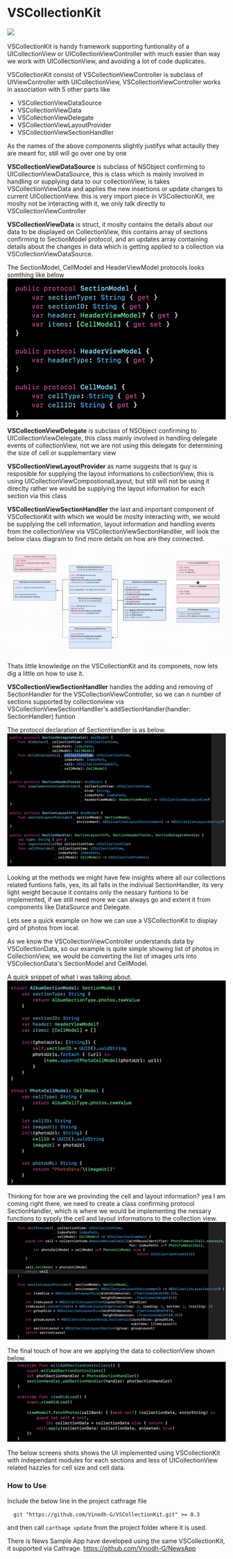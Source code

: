 # VSCollectionKit


![](Images/VSCollectionKit_Examples2.png)

VSCollectionKit is handy framework supporting funtionality of a UICollectionView or UICollectionViewController with much easier than way we work with UICollectionView, and avoiding a lot of code duplicates. 

VSCollectionKit consist of VSCollectionViewController is subclass of UIViewController with UICollectionView, VSCollectionViewController works in association with 5 other parts like 
- VSCollectionViewDataSource
- VSCollectionViewData
- VSCollectionViewDelegate
- VSCollectionViewLayoutProvider
- VSCollectionViewSectionHandller

As the names of the above components slightly justifys what actaully they are meant for, still will go over one by one

**VSCollectionViewDataSource** is subclass of NSObject confirming to UICollectionViewDataSource, this is class which is mainly involved in handling or supplying data to our collectionView, is takes VSCollectionViewData and applies the new insertions or update changes to current UICollectionView.
this is very import piece in VSCollectionKit, we moslty not be interacting with it, we only talk directly to VSCollectionViewController

**VSCollectionViewData** is struct, it moslty contains the details about our data to be displayed on CollectionView, 
this contains array of sections confirming to SectionModel protocol, and an updates array containing details about the changes in data which is getting applied to a collection via VSCollectionViewDataSource.

The SectionModel, CellModel and HeaderViewModel protocols looks somthing like below
![](Images/SectionModelPototcol.png)

**VSCollectionViewDelegate** is subclass of NSObject confirming to UICollectionViewDelegate, this class  mainly involved in handling delegate events of collectionView, not we are not using this delegate for determining the size of cell or supplementary view


**VSCollectionViewLayoutProvider** as name suggests that is guy is resposible for supplying the layout informations to collectionView, this is using UICollectionViewCompostionalLayout, but still will not be using it direclty rather we would be supplying the layout information for each section via this class

**VSCollectionViewSectionHandller** the last and important component of VSCollectionKit with which we would be moslty interacting with, we would be supplying the cell information, layout information and handling events from the collectionView via VSCollectionViewSectionHandller, will look the below class diagram to find more details on how are they connected.

![](Images/VSCollectionKit_Class_Diagram.png)

Thats little knowledge on the VSCollectionKit and its componets, now lets dig a little on how to use it.

**VSCollectionViewSectionHandller** handles the adding and removing of SectionHandler for the VSCollectionViewController, so we can n number of sections supported by collectionview via VSCollectionViewSectionHandller's addSectionHandler(handler: SectionHandler) funtion 

The protocol declaration of SectionHandler is as below.
![](/Images/SectionHandlerProtocol.png)

Looking at the methods we might have few insights where all our collections related funtions falls, yes, its all falls in the indiviual SectionHandler, its very light weight because it contains only the nessary funtions to be implemented, if we still need more we can always go and extent it from components like DataSource and Delegate.

Lets see a quick example on how we can use a VSCollectionKit to display gird of photos from local.

As we know the VSCollectionViewController understands data by VSCollectionData, so our example is quite simple showing list of photos in CollectionView, we would be converting the list of images urls into VSCollectionData's SectionModel and CellModel.

A quick snippet of what i was talking about.
![](/Images/AlbumSectionmodel.png)

Thinking for how are we provinding the cell and layout information? yea I am coming right there, we need to create a class confirming protocol SectionHandler, which is where we would be implementing the nessary functions to sypply the cell and layout informations to the collection view.
![](/Images/AlbumsSectionHandlers.png)

The final touch of how are we applying the data to collectionView shown below.
![](/Images/QuickSnipet_Howtoapplycollectiondat.png)


The below screens shots shows the UI implemented using VSCollectionKit with independant modules for each sections and less of UICollectionView related hazzles for cell size and cell data.


### How to Use

Include the below line in the project cathrage file
```
  git "https://github.com/Vinodh-G/VSCollectionKit.git" >= 0.3
```  
and then call ``` carthage update ``` from the project folder where it is used.


There is News Sample App have developed using the same VSCollectionKit, it supported via Cathrage.
https://github.com/Vinodh-G/NewsApp


  



